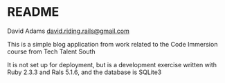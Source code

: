 # README

David Adams
david.riding.rails@gmail.com

This is a simple blog application from work related to the Code Immersion course from Tech Talent South

It is not set up for deployment, but is a development exercise written with Ruby 2.3.3 and Rals 5.1.6, and the database is SQLite3

